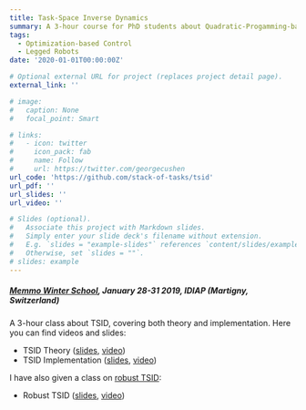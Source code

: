 ```yaml
---
title: Task-Space Inverse Dynamics
summary: A 3-hour course for PhD students about Quadratic-Progamming-based dynamic control.
tags:
  - Optimization-based Control
  - Legged Robots
date: '2020-01-01T00:00:00Z'

# Optional external URL for project (replaces project detail page).
external_link: ''

# image:
#   caption: None
#   focal_point: Smart

# links:
#   - icon: twitter
#     icon_pack: fab
#     name: Follow
#     url: https://twitter.com/georgecushen
url_code: 'https://github.com/stack-of-tasks/tsid'
url_pdf: ''
url_slides: ''
url_video: ''

# Slides (optional).
#   Associate this project with Markdown slides.
#   Simply enter your slide deck's filename without extension.
#   E.g. `slides = "example-slides"` references `content/slides/example-slides.md`.
#   Otherwise, set `slides = ""`.
# slides: example
---
```


##### [Memmo Winter School](https://memmows.sciencesconf.org),  January 28-31 2019, IDIAP (Martigny, Switzerland)

A 3-hour class about TSID, covering both theory and implementation. Here you can find videos and slides:

- TSID Theory ([slides](https://andreadelprete.github.io/teaching/tsid/1_tsid_theory.pdf),  [video](https://www.youtube.com/watch?v=lSPSLbgrtQg&t=1834s))
- TSID Implementation ([slides](https://andreadelprete.github.io/teaching/tsid/2_tsid_implementation.pdf), [video](https://www.youtube.com/watch?v=c9g3L3YMhds))

I have also given a class on [robust TSID](https://andreadelprete.github.io/publication/2016_tro_robust_inv_dyn/):

- Robust TSID ([slides](https://andreadelprete.github.io/teaching/tsid/3_tsid_robust.pdf),  [video](https://www.youtube.com/watch?v=gBFh7GF-h4M))